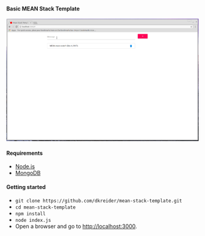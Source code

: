 #### Basic MEAN Stack Template
![MEAN stack pic](assets/mean-stack-template.gif)

#### Requirements
- [Node.js](https://nodejs.org/)
- [MongoDB](https://www.mongodb.org/)

#### Getting started
- `git clone https://github.com/dkreider/mean-stack-template.git`
- `cd mean-stack-template`
- `npm install`
- `node index.js`
- Open a browser and go to [http://localhost:3000](http://localhost:3000).